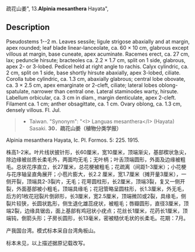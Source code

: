 疏花山姜",
13.**Alpinia mesanthera** Hayata",

## Description
Pseudostems 1--2 m. Leaves sessile; ligule strigose abaxially and at margin, apex rounded; leaf blade linear-lanceolate, ca. 60 × 10 cm, glabrous except villous at margin, base cuneate, apex acuminate. Racemes erect, ca. 27 cm, lax; peduncle hirsute; bracteoles ca. 2.2 × 1.7 cm, split on 1 side, glabrous, apex 2- or 3-lobed. Pedicel held at right angle to rachis. Calyx cylindric, ca. 2 cm, split on 1 side, base shortly hirsute abaxially, apex 3-lobed, ciliate. Corolla tube cylindric, ca. 1.3 cm, abaxially glabrous; central lobe obovate, ca. 3 × 2.5 cm, apex emarginate or 2-cleft, ciliate; lateral lobes oblong-spatulate, narrower than central one. Lateral staminodes warty, hirsute. Labellum orbicular, ca. 3 cm in diam., margin denticulate, apex 2-cleft. Filament ca. 1 cm; anther obsagittate, ca. 1 cm. Ovary oblong, ca. 1.3 cm, densely villous. Fl. Jul.

> * Taiwan.
  "Synonym": "&lt;I&gt; Languas mesanthera&lt;/I&gt; (Hayata) Sasaki.
**30．疏花山姜（植物分类学报）**

Alpinia mesanthera Hayata, Ic. Pl. Formos. 5: 225. 1915.

株高1-2米。叶片线状披针形，长60厘米，宽10厘米，顶端渐尖，基部楔状急尖，除边缘被丝质长柔毛外，两面均无毛；无叶柄；叶舌顶端圆形，外面及边缘被粗毛。总状花序直立，长27厘米，总花梗被粗毛；花疏离（间距1-3厘米）；小花梗与花序轴呈直角展开；小苞片膨大，长2.2 厘米，宽1.7厘米（摊开量3厘米），一侧开裂，顶端具2-3裂片，无毛；花萼圆柱形，长2厘米，顶端3裂，复又一侧开裂，外面基部被小粗毛，顶端具缘毛；花冠管略呈圆柱形，长1.3厘米，外无毛，后方的1枚花冠裂片倒卵形，长3厘米，宽2.5厘米，顶端微凹或2裂，具缘毛，侧裂片较狭，长圆状匙形，侧生退化雄蕊疣状，被粗毛；唇瓣圆形，直径3厘米，顶端2裂，边缘具锯齿，面上基部有鸡冠状小疣点；花丝长1厘米，花药长1厘米，顶端钝，倒箭头形；子房长圆形，长13毫米，密被糙伏毛状的长柔毛。花期：7月。

产我国台湾。模式标本采自台湾角板山。

标本未见，以上描述据原记载改写。
